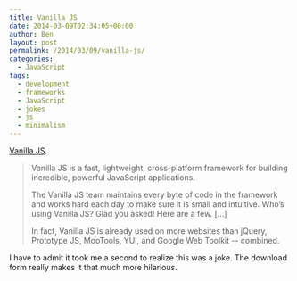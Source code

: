 ```yaml
---
title: Vanilla JS
date: 2014-03-09T02:34:05+00:00
author: Ben
layout: post
permalink: /2014/03/09/vanilla-js/
categories:
  - JavaScript
tags:
  - development
  - frameworks
  - JavaScript
  - jokes
  - js
  - minimalism
---
```

[Vanilla JS](http://vanilla-js.com/).

> Vanilla JS is a fast, lightweight, cross-platform framework for building incredible, powerful JavaScript applications.
> 
> The Vanilla JS team maintains every byte of code in the framework and works hard each day to make sure it is small and intuitive. Who&#8217;s using Vanilla JS? Glad you asked! Here are a few. [...]
> 
> In fact, Vanilla JS is already used on more websites than jQuery, Prototype JS, MooTools, YUI, and Google Web Toolkit -- combined. 

I have to admit it took me a second to realize this was a joke. The download form really makes it that much more hilarious.